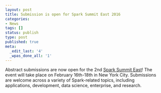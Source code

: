 ```yaml
---
layout: post
title: Submission is open for Spark Summit East 2016
categories:
- News
tags: []
status: publish
type: post
published: true
meta:
  _edit_last: '4'
  _wpas_done_all: '1'
---
```

Abstract submissions are now open for the 2nd <a href="https://spark-summit.org/east-2016/">Spark Summit East</a>! The event will take place on February 16th-18th in New York City. Submissions are welcome across a variety of Spark-related topics, including applications, development, data science, enterprise, and research.
